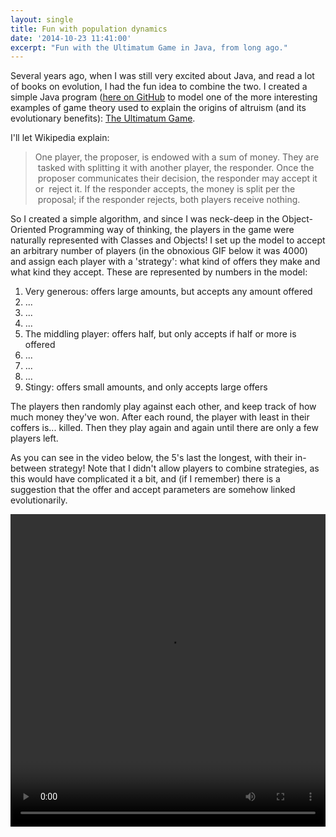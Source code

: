 ```yaml
---
layout: single
title: Fun with population dynamics
date: '2014-10-23 11:41:00'
excerpt: "Fun with the Ultimatum Game in Java, from long ago."
---
```


Several years ago, when I was still very excited about Java, and read a lot of books on evolution, I had the fun idea to combine the two. I created a simple Java program ([here on GitHub](https://github.com/carderne/Altruism) to model one of the more interesting examples of game theory used to explain the origins of altruism (and its evolutionary benefits): [The Ultimatum Game](https://en.wikipedia.org/wiki/Ultimatum_game).

I'll let Wikipedia explain:

> One player, the proposer, is endowed with a sum of money. They are  tasked with splitting it with another player, the responder. Once the  proposer communicates their decision, the responder may accept it or  reject it. If the responder accepts, the money is split per the  proposal; if the responder rejects, both players receive nothing.

So I created a simple algorithm, and since I was neck-deep in the Object-Oriented Programming way of thinking, the players in the game were naturally represented with Classes and Objects! I set up the model to accept an arbitrary number of players (in the obnoxious GIF below it was 4000) and assign each player with a 'strategy': what kind of offers they make and what kind they accept. These are represented by numbers in the model:

 1. Very generous: offers large amounts, but accepts any amount offered
 2. ...
 3. ...
 4. ...
 5. The middling player: offers half, but only accepts if half or more is
    offered
 6. ...
 7. ...
 8. ...
 9. Stingy: offers small amounts, and only accepts large offers

The players then randomly play against each other, and keep track of how much money they've won. After each round, the player with least in their coffers is... killed. Then they play again and again until there are only a few players left.

As you can see in the video below, the 5's last the longest, with their in-between strategy! Note that I didn't allow players to combine strategies, as this would have complicated it a bit, and (if I remember) there is a suggestion that the offer and accept parameters are somehow linked evolutionarily.

<video width="100%" height="500" controls>
    <source src="/assets/videos/altruism.mp4" type="video/mp4">
    Your browser does not support the video tag.
    </source>
</video>
